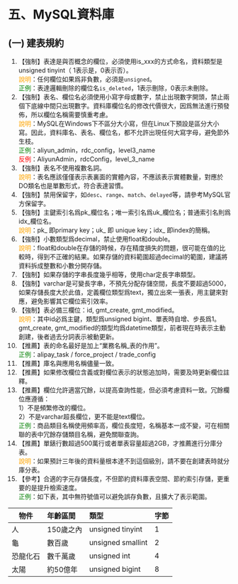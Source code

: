 # 五、MySQL資料庫
## (一) 建表規約
1. 【強制】表達是與否概念的欄位，必須使用is_xxx的方式命名，資料類型是unsigned tinyint（ 1表示是，0表示否）。 
<br><span style="color:orange">說明</span>：任何欄位如果爲非負數，必須是`unsigned`。 
<br><span style="color:green">正例</span>：表達邏輯刪除的欄位名`is_deleted`，1表示刪除，0表示未刪除。 
2. 【強制】表名、欄位名必須使用小寫字母或數字，禁止出現數字開頭，禁止兩個下底線中間只出現數字。資料庫欄位名的修改代價很大，因爲無法進行預發佈，所以欄位名稱需要慎重考慮。 <br><span style="color:orange">說明</span>：MySQL在Windows下不區分大小寫，但在Linux下預設是區分大小寫。因此，資料庫名、表名、欄位名，都不允許出現任何大寫字母，避免節外生枝。 <br><span style="color:green">正例</span>：aliyun_admin，rdc_config，level3_name <br><span style="color:red">反例</span>：AliyunAdmin，rdcConfig，level_3_name 
3. 【強制】表名不使用複數名詞。 
<br><span style="color:orange">說明</span>：表名應該僅僅表示表裏面的實體內容，不應該表示實體數量，對應於DO類名也是單數形式，符合表達習慣。 
4. 【強制】禁用保留字，如`desc`、`range`、`match`、`delayed`等，請參考MySQL官方保留字。 
5. 【強制】主鍵索引名爲pk_欄位名；唯一索引名爲uk_欄位名；普通索引名則爲idx_欄位名。 
<br><span style="color:orange">說明</span>：pk_ 即primary key；uk_ 即 unique key；idx_ 即index的簡稱。 
6. 【強制】小數類型爲decimal，禁止使用float和double。 
<br><span style="color:orange">說明</span>：float和double在存儲的時候，存在精度損失的問題，很可能在值的比較時，得到不正確的結果。如果存儲的資料範圍超過decimal的範圍，建議將資料拆成整數和小數分開存儲。 
7. 【強制】如果存儲的字串長度幾乎相等，使用char定長字串類型。 
8. 【強制】varchar是可變長字串，不預先分配存儲空間，長度不要超過5000，如果存儲長度大於此值，定義欄位類型爲text，獨立出來一張表，用主鍵來對應，避免影響其它欄位索引效率。 
9. 【強制】表必備三欄位：id, gmt_create, gmt_modified。 
<br><span style="color:orange">說明</span>：其中id必爲主鍵，類型爲unsigned bigint、單表時自增、步長爲1。gmt_create, gmt_modified的類型均爲datetime類型，前者現在時表示主動創建，後者過去分詞表示被動更新。 
10. 【推薦】表的命名最好是加上“業務名稱_表的作用”。 
<br><span style="color:green">正例</span>：alipay_task / force_project / trade_config 
11. 【推薦】庫名與應用名稱儘量一致。 
12. 【推薦】如果修改欄位含義或對欄位表示的狀態追加時，需要及時更新欄位註釋。 
13. 【推薦】欄位允許適當冗餘，以提高查詢性能，但必須考慮資料一致。冗餘欄位應遵循：  
1）不是頻繁修改的欄位。  
2）不是varchar超長欄位，更不能是text欄位。
 <br><span style="color:green">正例</span>：商品類目名稱使用頻率高，欄位長度短，名稱基本一成不變，可在相關聯的表中冗餘存儲類目名稱，避免關聯查詢。 
14. 【推薦】單錶行數超過500萬行或者單表容量超過2GB，才推薦進行分庫分表。 <br><span style="color:orange">說明</span>：如果預計三年後的資料量根本達不到這個級別，請不要在創建表時就分庫分表。 
15. 【參考】合適的字元存儲長度，不但節約資料庫表空間、節約索引存儲，更重要的是提升檢索速度。 <br><span style="color:green">正例</span>：如下表，其中無符號值可以避免誤存負數，且擴大了表示範圍。 

| 物件  | 年齡區間 | 類型  | 字節  |
| ------------- |:-------------| :----- |:----- |
| 人 |150歲之內  | unsigned tinyint|1|
| 龜 |數百歲 | unsigned smallint |2|
| 恐龍化石 |數千萬歲 | unsigned int |4|
| 太陽 |約50億年 | unsigned bigint |8|